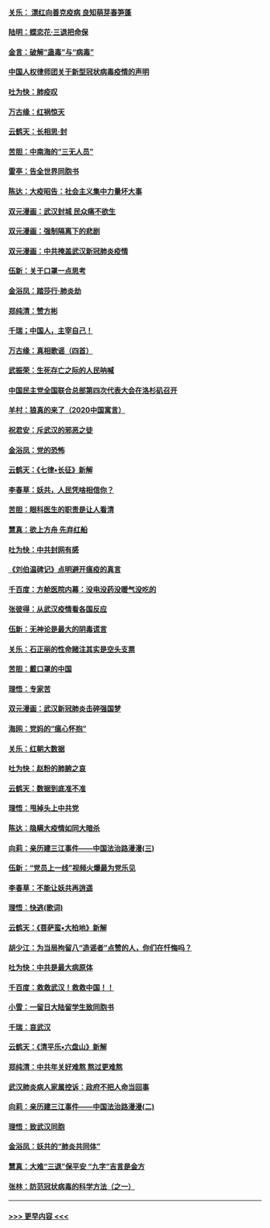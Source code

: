 #### [关乐： 漂红向善克疫病 良知萌芽春笋蓬](../pages/nsc993/n11865710.md?t=02131831) 
#### [陆明：蝶恋花‧三退把命保](../pages/nsc993/n11865673.md?t=02131831) 
#### [金言：破解“蛊毒”与“病毒”](../pages/nsc993/n11864103.md?t=02131831) 
#### [中国人权律师团关于新型冠状病毒疫情的声明](../pages/nsc993/n11864249.md?t=02131831) 
#### [吐为快：肺疫叹](../pages/nsc993/n11864027.md?t=02131831) 
#### [万古缘：红祸惊天](../pages/nsc993/n11864079.md?t=02131831) 
#### [云鹤天：长相思‧封](../pages/nsc993/n11864006.md?t=02131831) 
#### [苦胆：中南海的“三无人员”](../pages/nsc993/n11862997.md?t=02131831) 
#### [雷亭：告全世界同胞书](../pages/nsc993/n11862572.md?t=02131831) 
#### [陈达：大疫昭告：社会主义集中力量坏大事](../pages/nsc993/n11859419.md?t=02131831) 
#### [双元漫画：武汉封城 民众痛不欲生](../pages/nsc993/n11859287.md?t=02131831) 
#### [双元漫画：强制隔离下的悲剧](../pages/nsc993/n11859244.md?t=02131831) 
#### [双元漫画：中共掩盖武汉新冠肺炎疫情](../pages/nsc993/n11858249.md?t=02131831) 
#### [伍新：关于口罩一点思考](../pages/nsc993/n11859195.md?t=02131831) 
#### [金浴凤：踏莎行‧肺炎劫](../pages/nsc993/n11858227.md?t=02131831) 
#### [郑纯清：赞方彬](../pages/nsc993/n11856803.md?t=02131831) 
#### [千瑞；中国人，主宰自己！](../pages/nsc993/n11856793.md?t=02131831) 
#### [万古缘：真相歌谣（四首）](../pages/nsc993/n11856263.md?t=02131831) 
#### [武振荣：生死存亡之际的人民呐喊](../pages/nsc993/n11856256.md?t=02131831) 
#### [中国民主党全国联合总部第四次代表大会在洛杉矶召开](../pages/nsc993/n11856344.md?t=02131831) 
#### [羊村：狼真的来了（2020中国寓言）](../pages/nsc993/n11856229.md?t=02131831) 
#### [祝君安：斥武汉的邪恶之徒](../pages/nsc993/n11855861.md?t=02131831) 
#### [金浴凤：党的恐怖](../pages/nsc993/n11855849.md?t=02131831) 
#### [云鹤天：《七律▪长征》新解](../pages/nsc993/n11855479.md?t=02131831) 
#### [李春草：妖共，人民凭啥相信你？](../pages/nsc993/n11855196.md?t=02131831) 
#### [苦胆：眼科医生的职责是让人看清](../pages/nsc993/n11853840.md?t=02131831) 
#### [慧真：欲上方舟 先弃红船](../pages/nsc993/n11853483.md?t=02131831) 
#### [吐为快：中共封网有感](../pages/nsc993/n11852575.md?t=02131831) 
#### [《刘伯温碑记》点明避开瘟疫的真言](../pages/nsc993/n11852128.md?t=02131831) 
#### [千百度：方舱医院内幕：没电没药没暖气没吃的](../pages/nsc993/n11850211.md?t=02131831) 
#### [张彼得：从武汉疫情看各国反应](../pages/nsc993/n11850102.md?t=02131831) 
#### [伍新：无神论是最大的阴毒谎言](../pages/nsc993/n11846129.md?t=02131831) 
#### [关乐：石正丽的性命赌注其实是空头支票](../pages/nsc993/n11846109.md?t=02131831) 
#### [苦胆：戴口罩的中国](../pages/nsc993/n11845576.md?t=02131831) 
#### [理悟：专家苦](../pages/nsc993/n11845564.md?t=02131831) 
#### [双元漫画：武汉新冠肺炎击碎强国梦](../pages/nsc993/n11843320.md?t=02131831) 
#### [海网：党妈的“瘟心怀抱”](../pages/nsc993/n11840740.md?t=02131831) 
#### [关乐：红朝大数据](../pages/nsc993/n11840675.md?t=02131831) 
#### [吐为快：赵粉的肺腑之哀](../pages/nsc993/n11840618.md?t=02131831) 
#### [云鹤天：数据到底准不准](../pages/nsc993/n11840325.md?t=02131831) 
#### [理悟：甩掉头上中共党](../pages/nsc993/n11838826.md?t=02131831) 
#### [陈达：隐瞒大疫情如同大暗杀](../pages/nsc993/n11838771.md?t=02131831) 
#### [向莉：亲历建三江事件——中国法治路漫漫(三)](../pages/nsc993/n11831825.md?t=02131831) 
#### [伍新：“党员上一线”视频火爆最为党乐见](../pages/nsc993/n11838200.md?t=02131831) 
#### [李春草：不能让妖共再逍遥](../pages/nsc993/n11838102.md?t=02131831) 
#### [理悟：快逃(歌词)](../pages/nsc993/n11838083.md?t=02131831) 
#### [云鹤天：《菩萨蛮▪大柏地》新解](../pages/nsc993/n11838059.md?t=02131831) 
#### [胡少江：为当局拘留八“造谣者”点赞的人，你们在忏悔吗？](../pages/nsc993/n11836801.md?t=02131831) 
#### [吐为快：中共是最大病原体](../pages/nsc993/n11836748.md?t=02131831) 
#### [千百度：救救武汉！救救中国！！](../pages/nsc993/n11836145.md?t=02131831) 
#### [小雪：一留日大陆留学生致同胞书](../pages/nsc993/n11834624.md?t=02131831) 
#### [千瑞：哀武汉](../pages/nsc993/n11833647.md?t=02131831) 
#### [云鹤天：《清平乐▪六盘山》新解](../pages/nsc993/n11833611.md?t=02131831) 
#### [郑纯清：中共年关好难熬 熬过更难熬](../pages/nsc993/n11833489.md?t=02131831) 
#### [武汉肺炎病人家属控诉：政府不把人命当回事](../pages/nsc993/n11833205.md?t=02131831) 
#### [向莉：亲历建三江事件——中国法治路漫漫(二)](../pages/nsc993/n11829102.md?t=02131831) 
#### [理悟：致武汉同胞](../pages/nsc993/n11831522.md?t=02131831) 
#### [金浴凤：妖共的“肺炎共同体”](../pages/nsc993/n11829448.md?t=02131831) 
#### [慧真：大难“三退”保平安 “九字”吉言是金方](../pages/nsc993/n11829501.md?t=02131831) 
#### [张林：防范冠状病毒的科学方法（之一）](../pages/nsc993/n11828618.md?t=02131831) 

----
#### [ >>> 更早内容 <<< ](../indexes/nsc993-earlier.md)
